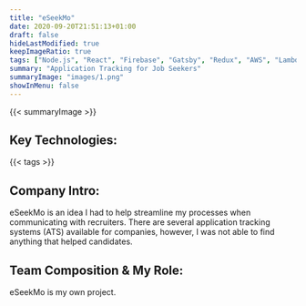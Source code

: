 ```yaml
---
title: "eSeekMo"
date: 2020-09-20T21:51:13+01:00
draft: false
hideLastModified: true
keepImageRatio: true
tags: ["Node.js", "React", "Firebase", "Gatsby", "Redux", "AWS", "Lambda", "Serverless"]
summary: "Application Tracking for Job Seekers"
summaryImage: "images/1.png" 
showInMenu: false
---
```


{{< summaryImage >}}

## Key Technologies:
{{< tags >}}

## Company Intro:

eSeekMo is an idea I had to help streamline my processes when communicating with recruiters. There are several application tracking systems (ATS) 
available for companies, however, I was not able to find anything that helped candidates. 

## Team Composition & My Role:

eSeekMo is my own project.  

